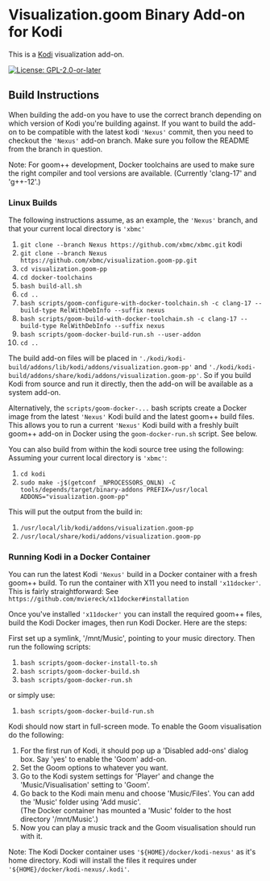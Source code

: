 # Visualization.goom Binary Add-on for Kodi

This is a [Kodi](http://kodi.tv) visualization add-on.

[![License: GPL-2.0-or-later](https://img.shields.io/badge/License-GPL%20v2+-blue.svg)](LICENSE.md)

## Build Instructions

When building the add-on you have to use the correct branch depending on which version of Kodi you're
building against. If you want to build the add-on to be compatible with the latest kodi `'Nexus'` commit,
then you need to checkout the `'Nexus'` add-on branch. Make sure you follow the README from the branch
in question.

Note: For goom++ development, Docker toolchains are used to make sure the right compiler and tool versions
are available. (Currently 'clang-17' and 'g++-12'.)

### Linux Builds

The following instructions assume, as an example, the `'Nexus'` branch, and that your current local
directory is `'xbmc'`

1. `git clone --branch Nexus https://github.com/xbmc/xbmc.git` kodi
1. `git clone --branch Nexus https://github.com/xbmc/visualization.goom-pp.git`
1. `cd visualization.goom-pp`
1. `cd docker-toolchains`
1. `bash build-all.sh`
1. `cd ..`
1. `bash scripts/goom-configure-with-docker-toolchain.sh -c clang-17 --build-type RelWithDebInfo --suffix nexus`
1. `bash scripts/goom-build-with-docker-toolchain.sh -c clang-17 --build-type RelWithDebInfo --suffix nexus`
1. `bash scripts/goom-docker-build-run.sh --user-addon`
1. `cd ..`

The build add-on files will be placed in `'./kodi/kodi-build/addons/lib/kodi/addons/visualization.goom-pp'`
and `'./kodi/kodi-build/addons/share/kodi/addons/visualization.goom-pp'`. So if you build Kodi from source
and run it directly, then the add-on will be available as a system add-on.

Alternatively, the `scripts/goom-docker-...` bash scripts create a Docker image from the latest `'Nexus'` Kodi
build and the latest goom++ build files. This allows you to run a current `'Nexus'` Kodi build with a freshly
built goom++ add-on in Docker using the `goom-docker-run.sh` script. See below.

You can also build from within the kodi source tree using the following: Assuming your current local directory is `'xbmc'`:

1. `cd kodi`
1. `sudo make -j$(getconf _NPROCESSORS_ONLN) -C tools/depends/target/binary-addons PREFIX=/usr/local ADDONS="visualization.goom-pp"`

This will put the output from the build in:

1. `/usr/local/lib/kodi/addons/visualization.goom-pp`
1. `/usr/local/share/kodi/addons/visualization.goom-pp`

### Running Kodi in a Docker Container

You can run the latest Kodi `'Nexus'` build in a Docker container with a fresh goom++ build. To run
the container with X11 you need to install `'x11docker'`. This is fairly straightforward: See
`https://github.com/mviereck/x11docker#installation`

Once you've installed `'x11docker'` you can install the required goom++ files, build the Kodi Docker images,
then run Kodi Docker. Here are the steps:

First set up a symlink, '/mnt/Music', pointing to your music directory.
Then run the following scripts:

1. `bash scripts/goom-docker-install-to.sh`
2. `bash scripts/goom-docker-build.sh`
3. `bash scripts/goom-docker-run.sh`

or simply use:

1. `bash scripts/goom-docker-build-run.sh`

Kodi should now start in full-screen mode. To enable the Goom visualisation do the following:

1. For the first run of Kodi, it should pop up a 'Disabled add-ons' dialog box. Say 'yes' to enable the 'Goom'
add-on.
1. Set the Goom options to whatever you want.
1. Go to the Kodi system settings for 'Player' and change the 'Music/Visualisation' setting to 'Goom'.
1. Go back to the Kodi main menu and choose 'Music/Files'. You can add the 'Music' folder using 'Add music'.<br>
   (The Docker container has mounted a 'Music' folder to the host directory '/mnt/Music'.)
1. Now you can play a music track and the Goom visualisation should run with it.

Note: The Kodi Docker container uses `'${HOME}/docker/kodi-nexus'` as it's home directory. Kodi will install
the files it requires under `'${HOME}/docker/kodi-nexus/.kodi'`.
